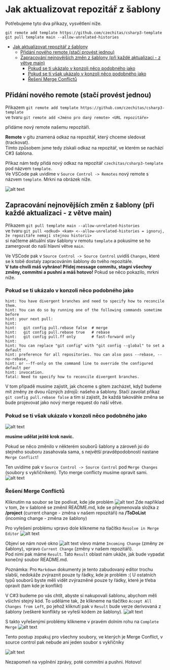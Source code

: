 # Jak aktualizovat repozitář z šablony

Potřebujeme tyto dva příkazy, vysvětlení níže.

```git
git remote add template https://github.com/czechitas/csharp3-template
git pull template main --allow-unrelated-histories
```

- [Jak aktualizovat repozitář z šablony](#jak-aktualizovat-repozitář-z-šablony)
  - [Přidání nového remote (stačí provést jednou)](#přidání-nového-remote-stačí-provést-jednou)
  - [Zapracování nejnovějších změn z šablony (při každé aktualizaci - z větve main)](#zapracování-nejnovějších-změn-z-šablony-při-každé-aktualizaci---z-větve-main)
    - [Pokud se ti ukázalo v konzoli něco podobného jako](#pokud-se-ti-ukázalo-v-konzoli-něco-podobného-jako)
    - [Pokud se ti však ukázalo v konzoli něco podobného jako](#pokud-se-ti-však-ukázalo-v-konzoli-něco-podobného-jako)
    - [Řešení Merge Conflictů](#řešení-merge-conflictů)

## Přidání nového remote (stačí provést jednou)

Příkazem `git remote add template https://github.com/czechitas/csharp3-template`\
ve tvaru `git remote add <Jméno pro daný remote> <URL repozitáře>`

přidáme nový remote našemu repozitáři.

**Remote** v gitu znamená odkaz na repozitář, který chceme sledovat (trackovat).\
Tímto způsobem jsme tedy získali odkaz na repozitář, ve kterém se nachází C#3 šablona.

Příkaz nám tedy přidá nový odkaz na repozitář `czechitas/csharp3-template` pod názvem `template`. \
Ve VSCode pak uvidíme v `Source Control -> Remotes` nový remote s názvem `template`. Mrkni na obrázek níže.

![alt text](image.png)

## Zapracování nejnovějších změn z šablony (při každé aktualizaci - z větve main)

Příkazem `git pull template main --allow-unrelated-histories`\
ve tvaru `git pull <odkud> <kam> <--allow-unrelated-histories = ignoruj, že repozitáře nemají stejnou historii>`\
si načteme aktuální stav šablony v remotu `template` a pokusíme se ho zamergovat do naší hlavní větve `main`.

Ve VSCode pak v `Source Control -> Source Control` uvidíš `Changes`, které se k tobě dostaly zapracováním šablony do tvého repozitáře.\
**V tuto chvíli máš vyhráno! Přidej message commitu, stagni všechny změny, commitni a pushni a máš hotovo!**
Pokud se něco pokazilo, mrkni níže.

### Pokud se ti ukázalo v konzoli něco podobného jako

```text
hint: You have divergent branches and need to specify how to reconcile them.
hint: You can do so by running one of the following commands sometime before
hint: your next pull:
hint: 
hint:   git config pull.rebase false  # merge
hint:   git config pull.rebase true   # rebase
hint:   git config pull.ff only       # fast-forward only
hint: 
hint: You can replace "git config" with "git config --global" to set a default
hint: preference for all repositories. You can also pass --rebase, --no-rebase,
hint: or --ff-only on the command line to override the configured default per
hint: invocation.
fatal: Need to specify how to reconcile divergent branches.
```

V tom případě musíme zajistit, jak chceme s gitem zacházet, když budeme mít změny ze dvou různých zdrojů: našeho a šablony. Stačí zavolat příkaz `git config pull.rebase false` a tím si zajistit, že každá takováhle změna se bude projevovat jako nový merge request do naší větve.

### Pokud se ti však ukázalo v konzoli něco podobného jako

![alt text](image-3.png)

**musíme udělat ještě krok navíc.**

Pokud se něco změnilo v některém souborů šablony a zároveň jsi do stejného souboru zasahovala sama, s největší pravděpodobností nastane `Merge Conflict`!

Ten uvidíme pak v `Source Control -> Source Control`
pod `Merge Changes` (soubory s vykřičníkem). Tyto merge conflicty musíme opravit sami.
![alt text](image-2.png)

### Řešení Merge Conflictů

Kliknutím na soubor se lze podívat, kde jde problém
![alt text](image-4.png)
Zde například v tom, že v šabloně se změnil README.md, kde se přejmenovala složka z **/project** (current change - změna v našem repozitáři) na **/ToDoList** (incoming change - změna ze šablony)

Pro vyřešení problému vpravo dole klikneme na tlačítko `Resolve in Merge Editor` ![alt text](image-5.png)

Objeví se nám nové okno
![alt text](image-6.png)
vlevo máme `Incoming Change` (změny ze šablony), vpravo `Current Change` (změny v našem repozitáři).\
Pod nimi pak máme `Result`. Tato `Result` oblast nám ukáže, jak bude vypadat konečný soubor README.md.

Poznámka: Pro `Markdown` dokumenty je tento zabudovaný editor trochu slabší, nedokáže zvýraznit pouze ty řádky, kde je problém :( U ostatních typů souborů byste měli vidět zvýrazněné pouze ty řádky, které je třeba opravit (tam kde je konflikt)

V C#3 budeme po vás chtít, abyste si nakupovali šablonu, abychom měli všichni stejný kód.
To uděláme tak, že klikneme na tlačítko `Accept All Changes from Left`, po jehož kliknutí pak v `Result` bude verze derivovaná z šablony (veškeré konflikty se vyřeší kódem ze šablony).
![alt text](image-7.png)

S takto vyřešenými problémy klikneme v pravém dolním rohu na `Complete Merge` ![alt text](image-8.png)

Tento postup zopakuj pro všechny soubory, ve kterých je Merge Conflict, v source control pak nebude ani jeden soubor s vykřičníky

![alt text](image-9.png)

Nezapomeň na vyplnění zprávy, poté commitni a pushni.
Hotovo!
